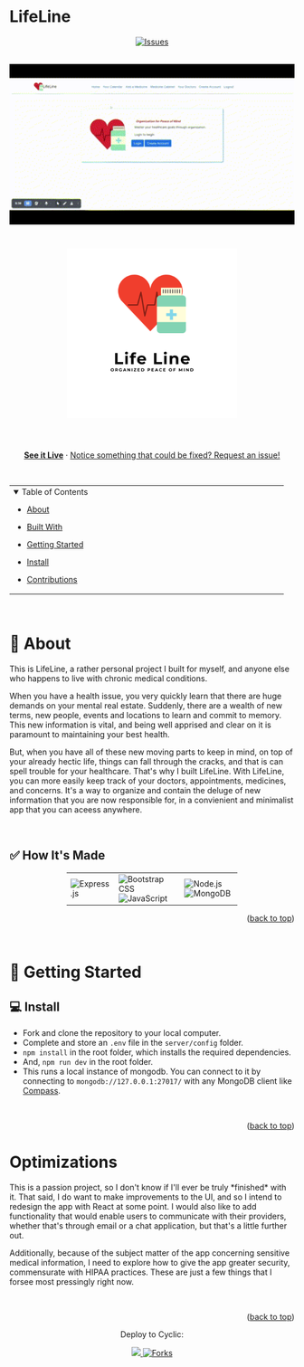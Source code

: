 # LifeLine

<div align="center">

<a href="https://github.com/leroialfonse/LifeLine/issues">
  <img height="28px" src="https://img.shields.io/github/issues/leroialfonse/LifeLine" alt="Issues"/>
</a>
</div>

<br>

 <p align="center" ><img src="https://github.com/leroialfonse/LifeLine/blob/1b70ef65f9e4f43740b962b6633dc34a73a2c8cd/LifeLineDemo.gif" width="600"/></p>

<h1 align="center">
  <a href="https://lifeline.cyclic.app/">
    <img src="./public/imgs/LifeLineGitHub.png" alt="LifeLine logo" width="300">
  </a>
</h1>

<div align="center">

  <br/>
  
  
  <a href="https://lifeline.cyclic.app/"><strong>See it Live</strong></a>
  · <a href="https://github.com/leroialfonse/LifeLine/issues">Notice something that could be fixed? Request an  issue!</a>

</div>

<br/>

<div align="center" id="top">
<table>
  <tr>
    <td valign="top" style="width:30%">
    <details open="open">
  <summary>Table of Contents</summary>

- [About](#-about)
- [Built With](#-built-with)
- [Getting Started](#-getting-started)
- [Install](#-install)
- [Contributions](#%EF%B8%8F-contributions)

  </details>

</table>
</div>

<br/>

# 📢 About

This is LifeLine, a rather personal project I built for myself, and anyone else who happens to live with chronic medical conditions.

When you have a health issue, you very quickly learn that there are huge demands on your mental real estate. Suddenly, there are a wealth of new terms, new people, events and locations to learn and commit to memory. This new information is vital, and being well apprised and clear on it is paramount to maintaining your best health.

But, when you have all of these new moving parts to keep in mind, on top of your already hectic life, things can fall through the cracks, and that is can spell trouble for your healthcare. That's why I built LifeLine. With LifeLine, you can more easily keep track of your doctors, appointments, medicines, and concerns. It's a way to organize and contain the deluge of new information that you are now responsible for, in a convienient and minimalist app that you can aceess anywhere.

<br/>

## ✅ How It's Made

<div style="width:60%;margin:0 auto;" align="center">
  <table>
    <tr>
      <td valign="center">
      <img width="100%" title="Express" src="https://img.shields.io/badge/Express.js-404D59?style=for-the-badge" alt="Express.js"/>
      </td>
      <td valign="center">
       <img width="100%" title="Bootstrap" src="https://img.shields.io/badge/Bootstrap-563D7C?style=for-the-badge&logo=bootstrap&logoColor=white" alt="Bootstrap CSS"/>
       <img width="100%" title="JavaScript" src="https://img.shields.io/badge/JavaScript-F7DF1E?style=for-the-badge&logo=JavaScript&logoColor=white" alt="JavaScript"/>
      </td>
      <td valign="center">
       <img width="100%" title="Node.js" src="https://img.shields.io/badge/Node.js-90c53f?style=for-the-badge&logo=node.js&logoColor=white" alt="Node.js"/>
       <img width="100%" title="MongoDB" src="https://img.shields.io/badge/MongoDB-4EA94B?style=for-the-badge&logo=mongodb&logoColor=white" alt="MongoDB"/>
      </td>
    </tr>
  </table>
</div>

<p align="right">(<a href="#top">back to top</a>)</p>

<br>

# 🚀 Getting Started

## 💻 Install

- Fork and clone the repository to your local computer.
- Complete and store an `.env` file in the `server/config` folder.
- `npm install` in the root folder, which installs the required dependencies.
- And, `npm run dev` in the root folder.
- This runs a local instance of mongodb. You can connect to it by connecting to `mongodb://127.0.0.1:27017/` with any MongoDB client like [Compass](https://www.mongodb.com/products/compass).

<br>

<p align="right">(<a href="#top">back to top</a>)</p>

# Optimizations

<p>This is a passion project, so I don't know if I'll ever be truly *finished* with it. That said, I do want to make improvements to the UI, and so I intend to redesign the app with React at some point. I would also like to add functionality that would enable users to communicate with their providers, whether that's through email or a chat application, but that's a little further out.</p>

<p>Additionally, because of the subject matter of the app concerning sensitive medical information, I need to explore how to give the app greater security, commensurate with HIPAA practices. These are just a few things that I forsee most pressingly right now.</p>

<br>

<p align="right">(<a href="#top">back to top</a>)</p>

<!-- //////////////////////////////////////////// -->

<div align="center">
<p>Deploy to Cyclic:</p>
<a href="https://deploy.cyclic.sh/GH_LOGIN/GH_REPO">
    <img height="28px" src="https://deploy.cyclic.sh/button.svg" />
</a>

<a href="https://github.com/leroialfonse/LifeLine/network/members">
  <img height="28px" src="https://img.shields.io/github/forks/leroialfonse/LifeLine?color=6ca4cc" alt="Forks"/>
</a>
